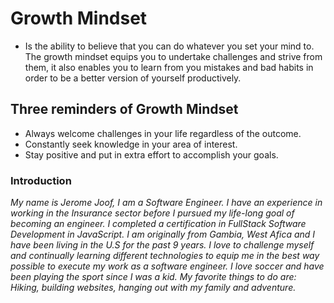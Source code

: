 # Growth Mindset
- Is the ability to believe that you can do whatever you set your mind to. The growth mindset equips you to undertake challenges and strive from them, it also enables you to learn from you mistakes and bad habits in order to be a better version of yourself productively.

## Three reminders of Growth Mindset
- Always welcome challenges in your life regardless of the outcome.
- Constantly seek knowledge in your area of interest.
- Stay positive and put in extra effort to accomplish your goals.

### Introduction
*My name is Jerome Joof, I am a Software Engineer. I have an experience in working in the Insurance sector before I pursued my life-long goal of becoming an engineer. I completed a certification in FullStack Software Development in JavaScript. I am originally from Gambia, West Afica and I have been living in the U.S for the past 9 years. I love to challenge myself and continually learning different technologies to equip me in the best way possible to execute my work as a software engineer. I love soccer and have been playing the sport since I was a kid. My favorite things to do are: Hiking, building websites, hanging out with my family and adventure.*
